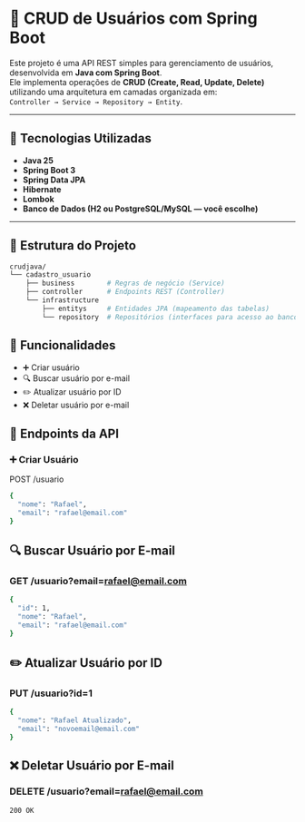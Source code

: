 # 📌 CRUD de Usuários com Spring Boot

Este projeto é uma API REST simples para gerenciamento de usuários, desenvolvida em **Java com Spring Boot**.  
Ele implementa operações de **CRUD (Create, Read, Update, Delete)** utilizando uma arquitetura em camadas organizada em:  
`Controller → Service → Repository → Entity`.

---

## 🚀 Tecnologias Utilizadas
- **Java 25**
- **Spring Boot 3**
- **Spring Data JPA**
- **Hibernate**
- **Lombok**
- **Banco de Dados (H2 ou PostgreSQL/MySQL — você escolhe)**

---

## 📂 Estrutura do Projeto
```bash
crudjava/
└── cadastro_usuario
    ├── business        # Regras de negócio (Service)
    ├── controller      # Endpoints REST (Controller)
    └── infrastructure  
        ├── entitys     # Entidades JPA (mapeamento das tabelas)
        └── repository  # Repositórios (interfaces para acesso ao banco)
```

## 📌 Funcionalidades
- ➕ Criar usuário
- 🔍 Buscar usuário por e-mail
- ✏️ Atualizar usuário por ID
- ❌ Deletar usuário por e-mail

## 📡 Endpoints da API
### ➕ Criar Usuário

POST /usuario

```bash
{
  "nome": "Rafael",
  "email": "rafael@email.com"
}
```

## 🔍 Buscar Usuário por E-mail

### GET /usuario?email=rafael@email.com
```bash
{
  "id": 1,
  "nome": "Rafael",
  "email": "rafael@email.com"
}
```
## ✏️ Atualizar Usuário por ID

### PUT /usuario?id=1
```bash
{
  "nome": "Rafael Atualizado",
  "email": "novoemail@email.com"
}
```
## ❌ Deletar Usuário por E-mail

### DELETE /usuario?email=rafael@email.com
```bash
200 OK
```
